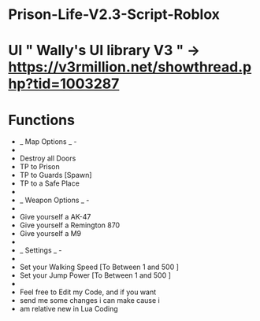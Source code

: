 # Prison-Life-V2.3-Script-Roblox
# UI " Wally's UI library V3 " -> https://v3rmillion.net/showthread.php?tid=1003287

# Functions
- _ Map Options _ -
- 
- Destroy all Doors
- TP to Prison
- TP to Guards [Spawn]
- TP to a Safe Place
-
- _ Weapon Options _ -
-
- Give yourself a AK-47
- Give yourself a Remington 870
- Give yourself a M9
-
- _ Settings _ -
-
- Set your Walking Speed [To Between 1 and 500 ]
- Set your Jump Power [To Between 1 and 500 ]
-
- Feel free to Edit my Code, and if you want
- send me some changes i can make cause i
- am relative new in Lua Coding
